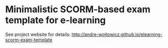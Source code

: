 # Minimalistic SCORM-based exam template for e-learning

See project website for details: http://andre-wojtowicz.github.io/elearning-scorm-exam-template
